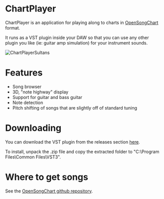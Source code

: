 # ChartPlayer

ChartPlayer is an application for playing along to charts in [OpenSongChart](https://github.com/mikeoliphant/OpenSongChart) format.

It runs as a VST plugin inside your DAW so that you can use any other plugin you like (ie: guitar amp simulation) for your instrument sounds.

![ChartPlayerSultans](https://github.com/mikeoliphant/ChartPlayer/assets/6710799/a0aafcdf-4121-425f-945b-07974ec7dbcc)

# Features

* Song browser
* 3D, "note highway" display
* Support for guitar and bass guitar
* Note detection
* Pitch shifting of songs that are slightly off of standard tuning

# Downloading

You can download the VST plugin from the releases section [here](https://github.com/mikeoliphant/ChartPlayer/releases/latest).

To install, unpack the .zip file and copy the extracted folder to "C:\Program Files\Common Files\VST3".

# Where to get songs

See the [OpenSongChart github repository](https://github.com/mikeoliphant/OpenSongChart).
